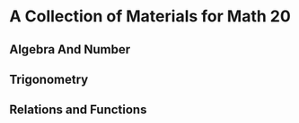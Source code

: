 # A Collection of Materials for Math 20 
## Algebra And Number 
## Trigonometry 
## Relations and Functions 

